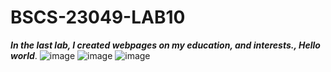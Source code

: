# BSCS-23049-LAB10
**_In the last lab, I created webpages on my education, and interests., Hello world_**.
![image](https://github.com/ShaharyarBSCS23049/BSCS-23049-LAB10/assets/149463274/47318659-51e3-4e5b-9b11-52d85385c5ae)
![image](https://github.com/ShaharyarBSCS23049/BSCS-23049-LAB10/assets/149463274/0243b963-89df-4bbf-84ea-2acd679a0d94)
![image](https://github.com/ShaharyarBSCS23049/BSCS-23049-LAB10/assets/149463274/5ed8717b-0078-46a1-bf52-d5ce12c290bc)
